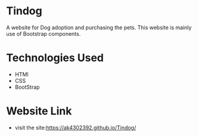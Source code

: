 # Tindog
A website for Dog adoption and purchasing the pets.
This website is mainly use of Bootstrap components.

# Technologies Used
* HTMl
* CSS
* BootStrap

# Website Link
* visit the site:https://ak4302392.github.io/Tindog/

